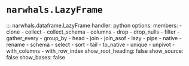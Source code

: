 # `narwhals.LazyFrame`

::: narwhals.dataframe.LazyFrame
    handler: python
    options:
      members:
        - clone
        - collect
        - collect_schema
        - columns
        - drop
        - drop_nulls
        - filter
        - gather_every
        - group_by
        - head
        - join
        - join_asof
        - lazy
        - pipe
        - native
        - rename
        - schema
        - select
        - sort
        - tail
        - to_native
        - unique
        - unpivot
        - with_columns
        - with_row_index
      show_root_heading: false
      show_source: false
      show_bases: false
